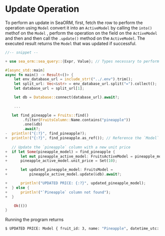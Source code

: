 # Update Operation



To perform an update in SeaORM, first, fetch the row to perform the operation using `Model` convert it into an `ActiveModel` by calling the `into()` methof on the `Model` , perform the operation on the field on the `ActiveModel` and then and then call the `.update()` method on the `ActiveModel`. The executed result returns the  `Model` that was updated if successful.

```rust
//-- snippet --

+ use sea_orm::sea_query::{Expr, Value}; // Types necessary to perform updates and conversions between types

#[async_std::main]
async fn main() -> Result<()> {
    let env_database_url = include_str!("../.env").trim();
    let split_url: Vec<&str> = env_database_url.split("=").collect();
    let database_url = split_url[1];

    let db = Database::connect(database_url).await?;
    
    ...

   let find_pineapple = Fruits::find()
    	.filter(FruitsColumn::Name.contains("pineapple"))
    	.one(&db)
    	.await?;
-  println!("{:?}", find_pineapple?);
+  println!("{:?}", find_pineapple.as_ref()); // Reference the `Model` instead of owning it
    
   // Update the `pineapple` column with a new unit price
+  if let Some(pineapple_model) = find_pineapple {
+      let mut pineapple_active_model: FruitsActiveModel = pineapple_model.into();
+      pineapple_active_model.unit_price = Set(10);

+      let updated_pineapple_model: FruitsModel =
+          pineapple_active_model.update(&db).await?;

+      println!("UPDATED PRICE: {:?}", updated_pineapple_model);
+  } else {
+      println!("`Pineapple` column not found");
+  }

    Ok(())
}
```

Running the program returns 

```sh
$ UPDATED PRICE: Model { fruit_id: 3, name: "Pineapple", datetime_utc: 2022-01-22T13:35:27, unit_price: 10, sku: "FM2022AKB42" }
```

